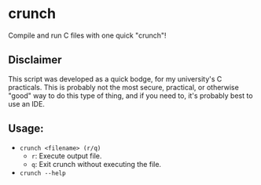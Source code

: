 # crunch
Compile and run C files with one quick "crunch"!

## Disclaimer

This script was developed as a quick bodge, for my
university's C practicals. This is probably not
the most secure, practical, or otherwise "good"
way to do this type of thing, and if you need to,
it's probably best to use an IDE.

## Usage:

- `crunch <filename> (r/q)`
  - `r`: Execute output file.
  - `q`: Exit crunch without executing the file.
- `crunch --help`
